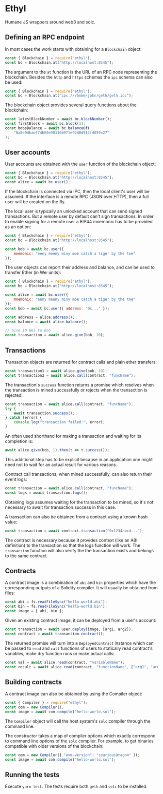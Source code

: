 # Ethyl

Humane JS wrappers around web3 and solc.

## Defining an RPC endpoint

In most cases the work starts with obtaining for a `Blockchain` object:

```js
const { Blockchain } = require("ethyl");
const bc = Blockchain.at("http://localhost:8545");
```

The argument to the `at` function is the URL of an RPC node representing the blockchain. Besides the `http` and `https` schemas the `ipc` schema can also be used:

```js
const { Blockchain } = require("ethyl");
const bc = Blockchain.at("ipc:///home/john/geth/geth.ipc");
```

The blockchain object provides several query functions about the blockchain:

```js
const latestBlockNumber = await bc.blockNumber();
const firstBlock = await bc.block(1);
const bobsBalance = await bc.balanceOf(
	"0x5e94baef74b60e98116b971e9240d914f4059e27"
);
```

## User accounts

User accounts are obtained with the `user` function of the blockchain object:

```js
const { Blockchain } = require("ethyl");
const bc = Blockchain.at("http://localhost:8545");
const alice = await bc.user();
```

If the blockchain is connected via IPC, then the local client's user will be assumed. If the interface is a remote RPC (JSON over HTTP), then a full user will be created on the fly.

The local user is typically an unlocked account that can send signed transactions. But a remote user by default can't sign transactions. In order to enable signing for a remote user a BIP44 mnemonic has to be provided as an option:

```js
const { Blockchain } = require("ethyl");
const bc = Blockchain.at("http://localhost:8545");

const bob = await bc.user({
	mnemonic: "eeny meeny miny moe catch a tiger by the toe"
});
```

The user objects can report their address and balance, and can be used to transfer Ether (in Wei units):

```js
const { Blockchain } = require("ethyl");
const bc = Blockchain.at("http://localhost:8545");

const alice = await bc.user({
	mnemonic: "eeny meeny miny moe catch a tiger by the toe"
});
const bob = await bc.user({ address: "0x..." });

const address = alice.address();
const balance = await alice.balance();

// Give 10 Wei to Bob
const transaction = await alice.give(bob, 10);
```

## Transactions

Transaction objects are returned for contract calls and plain ether transfers:

```js
const transaction1 = await alice.give(bob, 10);
const transaction2 = await alice.call(contract, "funcName");
```

The transaction's `success` function returns a promise which resolves when the transaction is mined successfully or rejects when the transaction is rejected:

```js
const transaction = await alice.call(contract, "funcName");
try {
	await transaction.success();
} catch (error) {
	console.log("transaction failed:", error);
}
```

An often used shorthand for making a transaction and waiting for its completion is:

```js
await alice.give(bob, 1).then(t => t.success());
```

This additional step has to be explicit because in an application one might need not to wait for an actual result for various reasons.

Contract call transactions, when mined successfully, can also return their event logs:

```js
const transaction = await alice.call(contract, "funcName");
const logs = await transaction.logs();
```

Obtaining logs assumes waiting for the transaction to be mined, so it's not necessary to await for transaction.success in this case.

A transaction can also be obtained from a contract using a known hash value:

```js
const transaction = await contract.transaction("0x1234abcd...");
```

The contract is necessary because it provides context (like an ABI definition) to the transaction so that the logs function will work. The `transaction` function will also verify the the transaction exists and belongs to the same contract.

## Contracts

A contract image is a combination of `abi` and `bin` properties which have the corresponding outputs of a Solidity compiler. It will usually be obtained from files:

```js
const abi = fs.readFileSync("hello-world.abi");
const bin = fs.readFileSync("hello-world.bin");
const image = { abi, bin };
```

Given an existing contract image, it can be deployed from a user's account:

```js
const transaction = await user.deploy(image, [arg1, arg2]);
const contract = await transaction.contract();
```

The returned promise will turn into a `DeployedContract` instance which can be passed to `read` and `call` functions of users to statically read contract's variables, make dry function runs or make actual calls:

```js
const val = await alice.read(contract, "variableName");
const result = await alice.read(contract, "functionName", ["arg1", "arg2"]);
```

## Building contracts

A contract image can also be obtained by using the Compiler object:

```js
const { Compiler } = require("ethyl");
const com = new Compiler();
const image = await com.compile("hello-world.sol");
```

The `Compiler` object will call the host system's `solc` compiler through the command line.

The constructor takes a map of compiler options which exactly correspond to command line options of the `solc` compiler. For example, to get binaries compatible with older versions of the blockchain:

```js
const com = new Compiler({ "evm-version": "spuriousDragon" });
const image = await com.compile("hello-world.sol");
```

## Running the tests

Execute `yarn test`.
The tests require both `geth` and `solc` to be installed.
